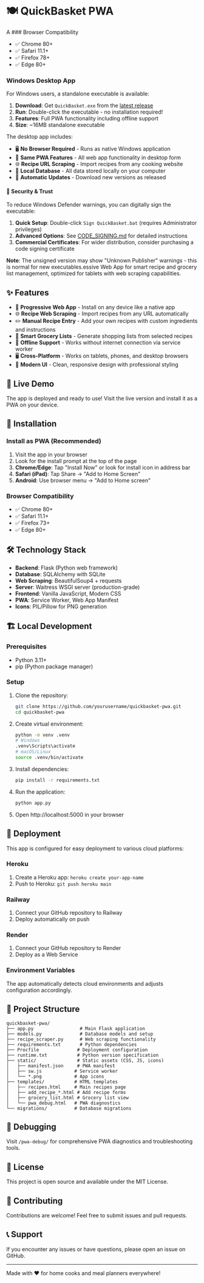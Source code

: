 # 🍽️ QuickBasket PWA

A ### Browser Compatibility
- ✅ Chrome 80+
- ✅ Safari 11.1+
- ✅ Firefox 78+
- ✅ Edge 80+

### Windows Desktop App
For Windows users, a standalone executable is available:

1. **Download**: Get `QuickBasket.exe` from the [latest release](https://github.com/doomfable123-cmyk/quickbasket-pwa/blob/main/dist/QuickBasket.exe)
2. **Run**: Double-click the executable - no installation required!
3. **Features**: Full PWA functionality including offline support
4. **Size**: ~16MB standalone executable

The desktop app includes:
- 🖥️ **No Browser Required** - Runs as native Windows application
- 📱 **Same PWA Features** - All web app functionality in desktop form
- 🌐 **Recipe URL Scraping** - Import recipes from any cooking website
- 💾 **Local Database** - All data stored locally on your computer
- 🔄 **Automatic Updates** - Download new versions as released

#### 🔐 Security & Trust

To reduce Windows Defender warnings, you can digitally sign the executable:

1. **Quick Setup**: Double-click `Sign QuickBasket.bat` (requires Administrator privileges)
2. **Advanced Options**: See [CODE_SIGNING.md](CODE_SIGNING.md) for detailed instructions
3. **Commercial Certificates**: For wider distribution, consider purchasing a code signing certificate

**Note**: The unsigned version may show "Unknown Publisher" warnings - this is normal for new executables.essive Web App for smart recipe and grocery list management, optimized for tablets with web scraping capabilities.

## ✨ Features

- 📱 **Progressive Web App** - Install on any device like a native app
- 🌐 **Recipe Web Scraping** - Import recipes from any URL automatically
- ✏️ **Manual Recipe Entry** - Add your own recipes with custom ingredients and instructions  
- 🛒 **Smart Grocery Lists** - Generate shopping lists from selected recipes
- 💾 **Offline Support** - Works without internet connection via service worker
- 🖥️ **Cross-Platform** - Works on tablets, phones, and desktop browsers
- 🎨 **Modern UI** - Clean, responsive design with professional styling

## 🚀 Live Demo

The app is deployed and ready to use! Visit the live version and install it as a PWA on your device.

## 📱 Installation

### Install as PWA (Recommended)
1. Visit the app in your browser
2. Look for the install prompt at the top of the page
3. **Chrome/Edge**: Tap "Install Now" or look for install icon in address bar
4. **Safari (iPad)**: Tap Share → "Add to Home Screen"
5. **Android**: Use browser menu → "Add to Home screen"

### Browser Compatibility
- ✅ Chrome 80+
- ✅ Safari 11.1+
- ✅ Firefox 73+
- ✅ Edge 80+

## 🛠️ Technology Stack

- **Backend**: Flask (Python web framework)
- **Database**: SQLAlchemy with SQLite
- **Web Scraping**: BeautifulSoup4 + requests
- **Server**: Waitress WSGI server (production-grade)
- **Frontend**: Vanilla JavaScript, Modern CSS
- **PWA**: Service Worker, Web App Manifest
- **Icons**: PIL/Pillow for PNG generation

## 🏗️ Local Development

### Prerequisites
- Python 3.11+
- pip (Python package manager)

### Setup
1. Clone the repository:
   ```bash
   git clone https://github.com/yourusername/quickbasket-pwa.git
   cd quickbasket-pwa
   ```

2. Create virtual environment:
   ```bash
   python -m venv .venv
   # Windows
   .venv\Scripts\activate
   # macOS/Linux  
   source .venv/bin/activate
   ```

3. Install dependencies:
   ```bash
   pip install -r requirements.txt
   ```

4. Run the application:
   ```bash
   python app.py
   ```

5. Open http://localhost:5000 in your browser

## 🚀 Deployment

This app is configured for easy deployment to various cloud platforms:

### Heroku
1. Create a Heroku app: `heroku create your-app-name`
2. Push to Heroku: `git push heroku main`

### Railway
1. Connect your GitHub repository to Railway
2. Deploy automatically on push

### Render
1. Connect your GitHub repository to Render
2. Deploy as a Web Service

### Environment Variables
The app automatically detects cloud environments and adjusts configuration accordingly.

## 📁 Project Structure

```
quickbasket-pwa/
├── app.py                 # Main Flask application
├── models.py              # Database models and setup
├── recipe_scraper.py      # Web scraping functionality  
├── requirements.txt       # Python dependencies
├── Procfile              # Deployment configuration
├── runtime.txt           # Python version specification
├── static/               # Static assets (CSS, JS, icons)
│   ├── manifest.json     # PWA manifest
│   ├── sw.js            # Service worker
│   └── *.png            # App icons
├── templates/           # HTML templates
│   ├── recipes.html     # Main recipes page
│   ├── add_recipe_*.html # Add recipe forms
│   ├── grocery_list.html # Grocery list view
│   └── pwa_debug.html   # PWA diagnostics
└── migrations/          # Database migrations
```

## 🐛 Debugging

Visit `/pwa-debug/` for comprehensive PWA diagnostics and troubleshooting tools.

## 📄 License

This project is open source and available under the MIT License.

## 🤝 Contributing

Contributions are welcome! Feel free to submit issues and pull requests.

## 📞 Support

If you encounter any issues or have questions, please open an issue on GitHub.

---

Made with ❤️ for home cooks and meal planners everywhere!